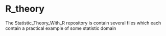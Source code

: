# R_theory

The Statistic_Theory_With_R repository is contain several files which each contain a practical example of some statistic domain  
